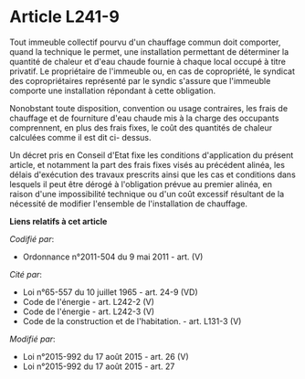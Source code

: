 # Article L241-9

Tout immeuble collectif pourvu d'un chauffage commun doit comporter, quand la technique le permet, une installation
permettant de déterminer la quantité de chaleur et d'eau chaude fournie à chaque local occupé à titre privatif. Le
propriétaire de l'immeuble ou, en cas de copropriété, le syndicat des copropriétaires représenté par le syndic s'assure que
l'immeuble comporte une installation répondant à cette obligation.

Nonobstant toute disposition, convention ou usage contraires, les frais de chauffage et de fourniture d'eau chaude mis à la
charge des occupants comprennent, en plus des frais fixes, le coût des quantités de chaleur calculées comme il est dit ci-
dessus.

Un décret pris en Conseil d'Etat fixe les conditions d'application du présent article, et notamment la part des frais fixes
visés au précédent alinéa, les délais d'exécution des travaux prescrits ainsi que les cas et conditions dans lesquels il peut
être dérogé à l'obligation prévue au premier alinéa, en raison d'une impossibilité technique ou d'un coût excessif résultant
de la nécessité de modifier l'ensemble de l'installation de chauffage.

**Liens relatifs à cet article**

_Codifié par_:

  - Ordonnance n°2011-504 du 9 mai 2011 - art. (V)

_Cité par_:

  - Loi n°65-557 du 10 juillet 1965 - art. 24-9 (VD)
  - Code de l'énergie - art. L242-2 (V)
  - Code de l'énergie - art. L242-3 (V)
  - Code de la construction et de l'habitation. - art. L131-3 (V)

_Modifié par_:

  - Loi n°2015-992 du 17 août 2015 - art. 26 (V)
  - Loi n°2015-992 du 17 août 2015 - art. 27

